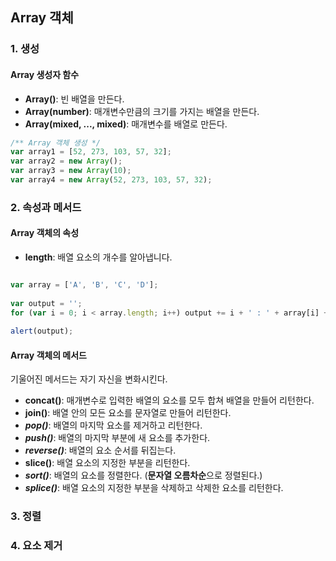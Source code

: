 ## Array 객체

### 1. 생성

#### Array 생성자 함수

- **Array()**: 빈 배열을 만든다.
- **Array(number)**: 매개변수만큼의 크기를 가지는 배열을 만든다.
- **Array(mixed, ..., mixed)**: 매개변수를 배열로 만든다.

```javascript 1.8
/** Array 객체 생성 */
var array1 = [52, 273, 103, 57, 32];
var array2 = new Array();
var array3 = new Array(10);
var array4 = new Array(52, 273, 103, 57, 32);
```

### 2. 속성과 메서드

#### Array 객체의 속성

- **length**: 배열 요소의 개수를 알아냅니다.
```javascript 1.8

var array = ['A', 'B', 'C', 'D'];
    
var output = '';
for (var i = 0; i < array.length; i++) output += i + ' : ' + array[i] + '\n';
    
alert(output);
```
#### Array 객체의 메서드

기울어진 메서드는 자기 자신을 변화시킨다.

- **concat()**: 매개변수로 입력한 배열의 요소를 모두 합쳐 배열을 만들어 리턴한다.
- **join()**: 배열 안의 모든 요소를 문자열로 만들어 리턴한다.
- _**pop()**_: 배열의 마지막 요소를 제거하고 리턴한다.
- _**push()**_: 배열의 마지막 부분에 새 요소를 추가한다.
- _**reverse()**_: 배열의 요소 순서를 뒤집는다.
- **slice()**: 배열 요소의 지정한 부분을 리턴한다.
- _**sort()**_: 배열의 요소를 정렬한다.   (**문자열 오름차순**으로 정렬된다.)
- _**splice()**_: 배열 요소의 지정한 부분을 삭제하고 삭제한 요소를 리턴한다.

### 3. 정렬



### 4. 요소 제거